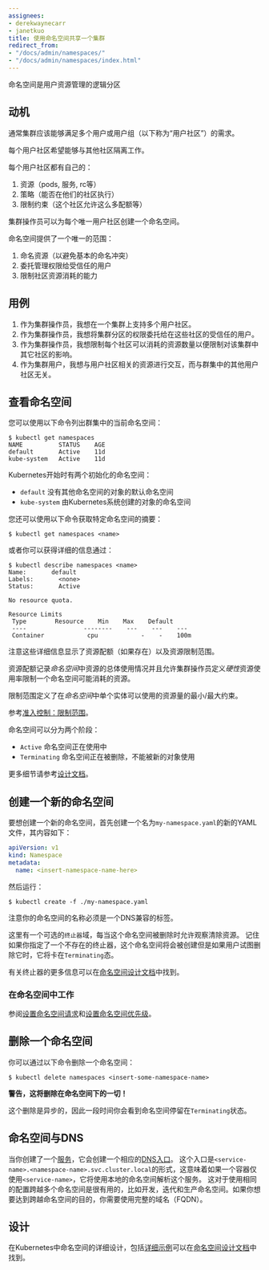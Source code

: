 ```yaml
---
assignees:
- derekwaynecarr
- janetkuo
title: 使用命名空间共享一个集群  
redirect_from:
- "/docs/admin/namespaces/"
- "/docs/admin/namespaces/index.html"
---
```

<!--
---
assignees:
- derekwaynecarr
- janetkuo
title: Share a Cluster with Namespaces
redirect_from:
- "/docs/admin/namespaces/"
- "/docs/admin/namespaces/index.html"
---
-->

<!--
A Namespace is a mechanism to partition resources created by users into
a logically named group.
-->
命名空间是用户资源管理的逻辑分区

<!--
## Motivation

A single cluster should be able to satisfy the needs of multiple users or groups of users (henceforth a 'user community').

Each user community wants to be able to work in isolation from other communities.

Each user community has its own:
-->
## 动机

通常集群应该能够满足多个用户或用户组（以下称为“用户社区”）的需求。

每个用户社区希望能够与其他社区隔离工作。

每个用户社区都有自己的：

<!--
1. resources (pods, services, replication controllers, etc.)
2. policies (who can or cannot perform actions in their community)
3. constraints (this community is allowed this much quota, etc.)

A cluster operator may create a Namespace for each unique user community.
-->
1. 资源（pods, 服务, rc等）
2. 策略（能否在他们的社区执行）
3. 限制约束（这个社区允许这么多配额等）

集群操作员可以为每个唯一用户社区创建一个命名空间。

<!--
The Namespace provides a unique scope for:

1. named resources (to avoid basic naming collisions)  
2. delegated management authority to trusted users  
3. ability to limit community resource consumption  
-->
命名空间提供了一个唯一的范围：

1. 命名资源（以避免基本的命名冲突）
2. 委托管理权限给受信任的用户
3. 限制社区资源消耗的能力

<!--
## Use cases

1.  As a cluster operator, I want to support multiple user communities on a single cluster.
2.  As a cluster operator, I want to delegate authority to partitions of the cluster to trusted users
    in those communities.
3.  As a cluster operator, I want to limit the amount of resources each community can consume in order
    to limit the impact to other communities using the cluster.
4.  As a cluster user, I want to interact with resources that are pertinent to my user community in
    isolation of what other user communities are doing on the cluster.
-->
## 用例

1. 作为集群操作员，我想在一个集群上支持多个用户社区。  
2. 作为集群操作员，我想将集群分区的权限委托给在这些社区的受信任的用户。  
3. 作为集群操作员，我想限制每个社区可以消耗的资源数量以便限制对该集群中其它社区的影响。  
4. 作为集群用户，我想与用户社区相关的资源进行交互，而与群集中的其他用户社区无关。  

<!--
## Viewing namespaces

You can list the current namespaces in a cluster using:
-->
## 查看命名空间

您可以使用以下命令列出群集中的当前命名空间：

```shell
$ kubectl get namespaces
NAME          STATUS    AGE
default       Active    11d
kube-system   Active    11d
```

<!--
Kubernetes starts with two initial namespaces:

   * `default` The default namespace for objects with no other namespace
   * `kube-system` The namespace for objects created by the Kubernetes system

You can also get the summary of a specific namespace using:
-->
Kubernetes开始时有两个初始化的命名空间：

   * `default` 没有其他命名空间的对象的默认命名空间
   * `kube-system` 由Kubernetes系统创建的对象的命名空间
   
您还可以使用以下命令获取特定命名空间的摘要：

```shell
$ kubectl get namespaces <name>
```

<!--
Or you can get detailed information with:
-->
或者你可以获得详细的信息通过：

```shell
$ kubectl describe namespaces <name>
Name:       default
Labels:       <none>
Status:       Active

No resource quota.

Resource Limits
 Type        Resource    Min    Max    Default
 ----                --------    ---    ---    ---
 Container            cpu            -    -    100m
```

<!--
Note that these details show both resource quota (if present) as well as resource limit ranges.

Resource quota tracks aggregate usage of resources in the *Namespace* and allows cluster operators
to define *Hard* resource usage limits that a *Namespace* may consume.
-->
注意这些详细信息显示了资源配额（如果存在）以及资源限制范围。

资源配额记录*命名空间*中资源的总体使用情况并且允许集群操作员定义*硬性*资源使用率限制一个命名空间可能消耗的资源。

<!--
A limit range defines min/max constraints on the amount of resources a single entity can consume in
a *Namespace*.

See [Admission control: Limit Range](https://git.k8s.io/community/contributors/design-proposals/admission_control_limit_range.md)

A namespace can be in one of two phases:

   * `Active` the namespace is in use
   * `Terminating` the namespace is being deleted, and can not be used for new objects

See the [design doc](https://git.k8s.io/community/contributors/design-proposals/namespaces.md#phases) for more details.
-->
限制范围定义了在*命名空间*中单个实体可以使用的资源量的最小/最大约束。

参考[准入控制：限制范围](https://git.k8s.io/community/contributors/design-proposals/admission_control_limit_range.md)。

命名空间可以分为两个阶段：

   * `Active` 命名空间正在使用中
   * `Terminating` 命名空间正在被删除，不能被新的对象使用

更多细节请参考[设计文档](https://git.k8s.io/community/contributors/design-proposals/namespaces.md#phases)。

<!--
## Creating a new namespace

To create a new namespace, first create a new YAML file called `my-namespace.yaml` with the contents:
-->
## 创建一个新的命名空间

要想创建一个新的命名空间，首先创建一个名为`my-namespace.yaml`的新的YAML文件，其内容如下：

```yaml
apiVersion: v1
kind: Namespace
metadata:
  name: <insert-namespace-name-here>
```

<!--
Then run:
-->
然后运行：

```shell
$ kubectl create -f ./my-namespace.yaml
```

<!--
Note that the name of your namespace must be a DNS compatible label.

There's an optional field `finalizers`, which allows observables to purge resources whenever the namespace is deleted. Keep in mind that if you specify a nonexistent finalizer, the namespace will be created but will get stuck in the `Terminating` state if the user tries to delete it.

More information on `finalizers` can be found in the namespace [design doc](https://git.k8s.io/community/contributors/design-proposals/namespaces.md#finalizers).
-->
注意你的命名空间的名称必须是一个DNS兼容的标签。

这里有一个可选的`终止器`域，每当这个命名空间被删除时允许观察清除资源。
记住如果你指定了一个不存在的终止器，这个命名空间将会被创建但是如果用户试图删除它时，它将卡在`Terminating`态。

有关终止器的更多信息可以在[命名空间设计文档](https://git.k8s.io/community/contributors/design-proposals/namespaces.md#finalizers)中找到。

<!--
### Working in namespaces

See [Setting the namespace for a request](/docs/user-guide/namespaces/#setting-the-namespace-for-a-request)
and [Setting the namespace preference](/docs/user-guide/namespaces/#setting-the-namespace-preference).

## Deleting a namespace

You can delete a namespace with
-->
### 在命名空间中工作

参阅[设置命名空间请求](/docs/user-guide/namespaces/#setting-the-namespace-for-a-request)和[设置命名空间优先级](/docs/user-guide/namespaces/#setting-the-namespace-preference)。

## 删除一个命名空间

你可以通过以下命令删除一个命名空间：

```shell
$ kubectl delete namespaces <insert-some-namespace-name>
```

<!--
**WARNING, this deletes _everything_ under the namespace!**

This delete is asynchronous, so for a time you will see the namespace in the `Terminating` state.
-->
**警告，这将删除在命名空间下的一切！**

这个删除是异步的，因此一段时间你会看到命名空间停留在`Terminating`状态。

<!--
## Namespaces and DNS

When you create a [Service](/docs/user-guide/services), it creates a corresponding [DNS entry](/docs/admin/dns).
This entry is of the form `<service-name>.<namespace-name>.svc.cluster.local`, which means
that if a container just uses `<service-name>` it will resolve to the service which
is local to a namespace.  This is useful for using the same configuration across
multiple namespaces such as Development, Staging and Production.  If you want to reach
across namespaces, you need to use the fully qualified domain name (FQDN).
-->
## 命名空间与DNS

当你创建了一个[服务](/docs/user-guide/services)，它会创建一个相应的[DNS入口](/docs/admin/dns)。
这个入口是`<service-name>.<namespace-name>.svc.cluster.local`的形式，这意味着如果一个容器仅使用`<service-name>`，它将使用本地的命名空间解析这个服务。
这对于使用相同的配置跨越多个命名空间是很有用的，比如开发，迭代和生产命名空间。如果你想要达到跨越命名空间的目的，你需要使用完整的域名（FQDN）。

<!--
## Design

Details of the design of namespaces in Kubernetes, including a [detailed example](https://git.k8s.io/community/contributors/design-proposals/namespaces.md#example-openshift-origin-managing-a-kubernetes-namespace)
can be found in the [namespaces design doc](https://git.k8s.io/community/contributors/design-proposals/namespaces.md)
-->
## 设计

在Kubernetes中命名空间的详细设计，包括[详细示例](https://git.k8s.io/community/contributors/design-proposals/namespaces.md#example-openshift-origin-managing-a-kubernetes-namespace)可以在[命名空间设计文档](https://git.k8s.io/community/contributors/design-proposals/namespaces.md)中找到。
